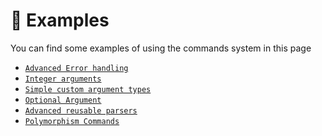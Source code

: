# 📌 Examples

<tip>
You can find some examples of using the commands system in this page
</tip>

* [`Advanced Error handling`](Advanced-error-handling.md)
* [`Integer arguments`](Integer-arguments.md)
* [`Simple custom argument types`](Simple-custom-argument-types.md)
* [`Optional Argument`](Optional-Argument.md)
* [`Advanced reusable parsers`](Advanced-reusable-parsers.md)
* [`Polymorphism Commands`](Polymorphism-commands.md)